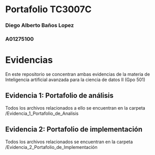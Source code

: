 # Portafolio TC3007C
### Diego Alberto Baños Lopez
### A01275100

# Evidencias

En este repositorio se concentran ambas evidencias de la materia de Inteligencia artificial avanzada para la ciencia de datos II (Gpo 501)

## Evidencia 1: Portafolio de análisis

Todos los archivos relacionados a ello se encuentran en la carpeta /Evidencia_1_Portafolio_de_Analisis

## Evidencia 2: Portafolio de implementación

Todos los archivos relacionados se encuentran en la carpeta /Evidencia_2_Portafolio_de_Implementación